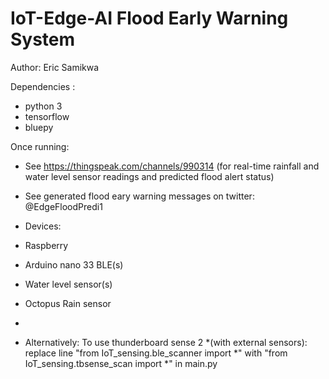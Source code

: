 # IoT-Edge-AI Flood Early Warning System

Author: Eric Samikwa

Dependencies :
+ python 3
+ tensorflow 
+ bluepy

Once running:
+ See https://thingspeak.com/channels/990314 
(for real-time rainfall and water level sensor readings and predicted flood alert status)
+ See generated flood eary warning messages on twitter: @EdgeFloodPredi1

+ Devices:
+ Raspberry
+ Arduino nano 33 BLE(s)
+ Water level sensor(s)
+ Octopus Rain sensor
+ 
+ Alternatively:
To use thunderboard sense 2 *(with external sensors): replace line "from IoT_sensing.ble_scanner import *" with "from IoT_sensing.tbsense_scan import *" in main.py

